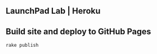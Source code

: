 LaunchPad Lab | Heroku
------------------------

## Build site and deploy to GitHub Pages

`rake publish`
